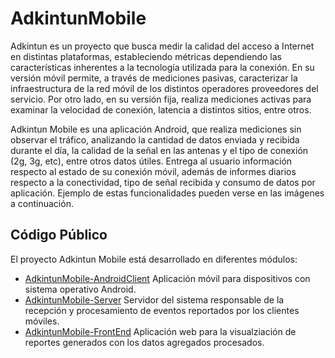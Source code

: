 # AdkintunMobile
Adkintun es un proyecto que busca medir la calidad del acceso a Internet en distintas plataformas, estableciendo métricas dependiendo las características inherentes a la tecnología utilizada para la conexión. En su versión móvil permite, a través de mediciones pasivas, caracterizar la infraestructura de la red móvil de los distintos operadores proveedores del servicio. Por otro lado, en su versión fija, realiza mediciones activas para examinar la velocidad de conexión, latencia a distintos sitios, entre otros.

Adkintun Mobile es una aplicación Android, que realiza mediciones sin observar el tráfico, analizando la cantidad de datos enviada y recibida durante el día, la calidad de la señal en las antenas y el tipo de conexión (2g, 3g, etc), entre otros datos útiles. Entrega al usuario información respecto al estado de su conexión móvil, además de informes diarios respecto a la conectividad, tipo de señal recibida y consumo de datos por aplicación. Ejemplo de estas funcionalidades pueden verse en las imágenes a continuación.

## Código Público
El proyecto Adkintun Mobile está desarrollado en diferentes módulos:

- [AdkintunMobile-AndroidClient](https://github.com/niclabs/AdkintunMobile-AndroidClient) Aplicación móvil para dispositivos con sistema operativo Android.
- [AdkintunMobile-Server](https://github.com/niclabs/AdkintunMobile-Server) Servidor del sistema responsable de la recepción y procesamiento de eventos reportados por los clientes móviles.
- [AdkintunMobile-FrontEnd](https://github.com/niclabs/AdkintunMobile-FrontEnd) Aplicación web para la visualziación de reportes generados con los datos agregados procesados.
